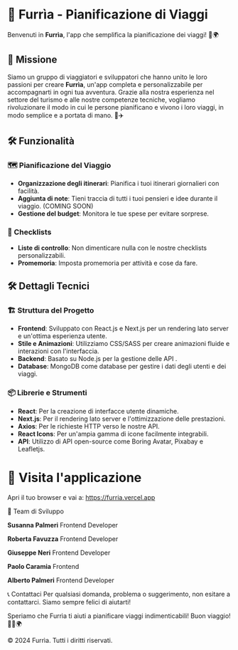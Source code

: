 # 📖 Furrìa - Pianificazione di Viaggi

Benvenuti in **Furrìa**, l'app che semplifica la pianificazione dei viaggi! 🚀🌍

## 🎯 Missione

Siamo un gruppo di viaggiatori e sviluppatori che hanno unito le loro passioni per creare **Furrìa**, un'app completa e personalizzabile per accompagnarti in ogni tua avventura. Grazie alla nostra esperienza nel settore del turismo e alle nostre competenze tecniche, vogliamo rivoluzionare il modo in cui le persone pianificano e vivono i loro viaggi, in modo semplice e a portata di mano. 🌟✈️

## 🛠️ Funzionalità

### 🗺️ Pianificazione del Viaggio

- **Organizzazione degli itinerari**: Pianifica i tuoi itinerari giornalieri con facilità.
- **Aggiunta di note**: Tieni traccia di tutti i tuoi pensieri e idee durante il viaggio. (COMING SOON)
- **Gestione del budget**: Monitora le tue spese per evitare sorprese.

### 📝 Checklists

- **Liste di controllo**: Non dimenticare nulla con le nostre checklists personalizzabili.
- **Promemoria**: Imposta promemoria per attività e cose da fare.


## 🛠️ Dettagli Tecnici

### 🏗️ Struttura del Progetto

- **Frontend**: Sviluppato con React.js e Next.js per un rendering lato server e un'ottima esperienza utente.
- **Stile e Animazioni**: Utilizziamo CSS/SASS per creare animazioni fluide e interazioni con l'interfaccia.
- **Backend**: Basato su Node.js per la gestione delle API .
- **Database**: MongoDB come database per gestire i dati degli utenti e dei viaggi.

### 📦 Librerie e Strumenti

- **React**: Per la creazione di interfacce utente dinamiche.
- **Next.js**: Per il rendering lato server e l'ottimizzazione delle prestazioni.
- **Axios**: Per le richieste HTTP verso le nostre API.
- **React Icons**: Per un'ampia gamma di icone facilmente integrabili.
- **API**: Utilizzo di API open-source come Boring Avatar, Pixabay  e Leafletjs.


# 📖 Visita l'applicazione

Apri il tuo browser e vai a: https://furria.vercel.app


👥 Team di Sviluppo

**Susanna Palmeri**
Frontend Developer 

**Roberta Favuzza**
Frontend Developer 

**Giuseppe Neri**
Frontend Developer

**Paolo Caramia**
Frontend 

**Alberto Palmeri**
Frontend Developer


📞 Contattaci
Per qualsiasi domanda, problema o suggerimento, non esitare a contattarci. Siamo sempre felici di aiutarti!

Speriamo che Furrìa ti aiuti a pianificare viaggi indimenticabili! Buon viaggio! 🌟🚀🌍

© 2024 Furrìa. Tutti i diritti riservati.